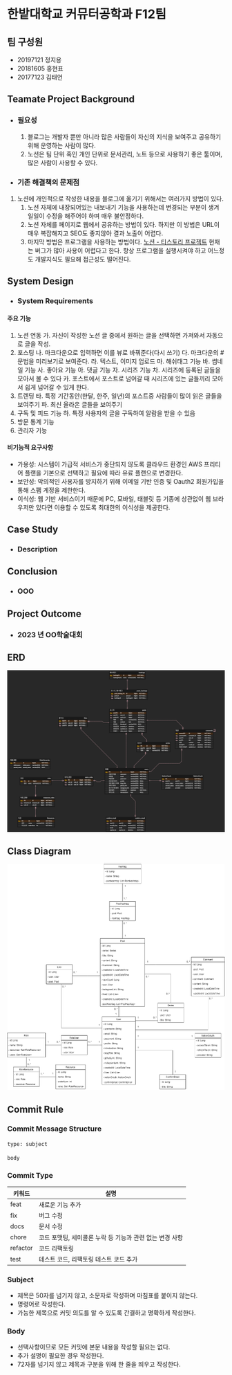 # 한밭대학교 커뮤터공학과 F12팀

## 팀 구성원

- 20197121 정지용
- 20181605 홍현표
- 20177123 김태언

## Teamate Project Background

- ### 필요성

  1. 블로그는 개발자 뿐만 아니라 많은 사람들이 자신의 지식을 보여주고 공유하기 위해 운영하는 사람이 많다.
  2. 노션은 팀 단위 혹인 개인 단위로 문서관리, 노트 등으로 사용하기 좋은 툴이며, 많은 사람이 사용할 수 있다.

- ### 기존 해결책의 문제점

1. 노션에 개인적으로 작성한 내용을 블로그에 옮기기 위해서는 여러가지 방법이 있다.
   1. 노션 자체에 내장되어있는 내보내기 기능을 사용하는데 변경되는 부분이 생겨 일일이 수정을 해주어야 하며 매우 불안정하다.
   2. 노션 자체를 페이지로 웹에서 공유하는 방법이 있다. 하지만 이 방법은 URL이 매우 복잡해지고 SEO도 좋지않아 결과 노출이 어렵다.
   3. 마지막 방법은 프로그램을 사용하는 방법이다. [노션 - 티스토리 프로젝트]("https://github.com/jmjeon94/N2T") 현재는 버그가 많아 사용이 어렵다고 한다. 항상 프로그램을 실행시켜야 하고 어느정도 개발지식도 필요해 접근성도 떨어진다.

## System Design

- ### System Requirements

#### 주요 기능

1. 노션 연동
   가. 자신이 작성한 노션 글 중에서 원하는 글을 선택하면 가져와서 자동으로 글을 작성.
2. 포스팅
   나. 마크다운으로 입력하면 이를 뷰로 바꿔준다(다시 쓰기)
   다. 마크다운의 # 문법을 미리보기로 보여준다.
   라. 텍스트, 이미지 업로드
   마. 해쉬태그 기능
   바. 썸네일 기능
   사. 좋아요 기능
   아. 댓글 기능
   자. 시리즈 기능
   차. 시리즈에 등록된 글들을 모아서 볼 수 있다
   카. 포스트에서 포스트로 넘어갈 때 시리즈에 있는 글들끼리 모아서 쉽게 넘어갈 수 있게 한다.
3. 트렌딩
   타. 특정 기간동안(한달, 한주, 일년)의 포스트중 사람들이 많이 읽은 글들을 보여주기
   파. 최신 올라온 글들을 보여주기
4. 구독 및 피드 기능
   하. 특정 사용자의 글을 구독하여 알람을 받을 수 있음
5. 방문 통계 기능
6. 관리자 기능

#### 비기능적 요구사항

- 가용성: 시스템이 가급적 서비스가 중단되지 않도록 클라우드 환경인 AWS 프리티어 플랜을 기본으로 선택하고 필요에 따라 유료 플랜으로 변경한다.
- 보안성: 악의적인 사용자를 방지하기 위해 이메일 기반 인증 및 Oauth2 회원가입을 통해 스팸 계정을 제한한다.
- 이식성: 웹 기반 서비스이기 때문에 PC, 모바일, 태블릿 등 기종에 상관없이 웹 브라우저만 있다면 이용할 수 있도록 최대한의 이식성을 제공한다.

## Case Study

- ### Description

## Conclusion

- ### OOO

## Project Outcome

- ### 2023 년 OO학술대회

## ERD

![erd](./img/F12-ERD.png)

## Class Diagram

![class_diagram](./img/F12.png)

## Commit Rule

### Commit Message Structure

```
type: subject

body
```

### Commit Type

| 키워드   | 설명                                                     |
| -------- | -------------------------------------------------------- |
| feat     | 새로운 기능 추가                                         |
| fix      | 버그 수정                                                |
| docs     | 문서 수정                                                |
| chore    | 코드 포맷팅, 세미콜론 누락 등 기능과 관련 없는 변경 사항 |
| refactor | 코드 리팩토링                                            |
| test     | 테스트 코드, 리팩토링 테스트 코드 추가                   |

### Subject

- 제목은 50자를 넘기지 않고, 소문자로 작성하며 마침표를 붙이지 않는다.
- 명령어로 작성한다.
- 가능한 제목으로 커밋 의도를 알 수 있도록 간결하고 명확하게 작성한다.

### Body

- 선택사항이므로 모든 커밋에 본문 내용을 작성할 필요는 없다.
- 추가 설명이 필요한 경우 작성한다.
- 72자를 넘기지 않고 제목과 구분을 위해 한 줄을 띄우고 작성한다.
